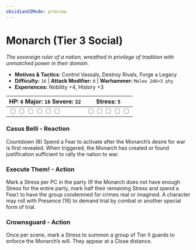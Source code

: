 ```yaml
---
obsidianUIMode: preview
---
```

# Monarch (Tier 3 Social)

*The sovereign ruler of a nation, wreathed in privilege of tradition with unmatched power in their domain.*

- **Motives & Tactics**: Control Vassals, Destroy Rivals, Forge a Legacy
- **Difficulty:** `16` | **Attack Modifier:** `0` | **Warhammer:** `Melee 2d6+3 phy`
- **Experiences:** Nobility +4, History +3

| HP: `6` Major: `16` Severe: `32` | Stress: `5` |
|--|--|
|  <input type="checkbox" unchecked id="de9a94bf"> <input type="checkbox" unchecked id="ca0792e1"> <input type="checkbox" unchecked id="c717c7b7"> <input type="checkbox" unchecked id="50509476"> <input type="checkbox" unchecked id="f5efdf00"> <input type="checkbox" unchecked id="e34f246e"> |  <input type="checkbox" unchecked id="02f9feda"> <input type="checkbox" unchecked id="bbcc762c"> <input type="checkbox" unchecked id="6a02881b"> <input type="checkbox" unchecked id="6e5de8ec"> <input type="checkbox" unchecked id="f5db52f7"> |

### Casus Belli - Reaction

Countdown (8) Spend a Fear to activate after the Monarch’s desire for war is first revealed. When triggered, the Monarch has created or found justification sufficient to rally the nation to war. 

### Execute Them! - Action

Mark a Stress per PC in the party (If the Monarch does not have enough Stress for the entire party, mark half their remaining Stress and spend a Fear) to have the group condemned for crimes real or imagined. A character may roll with Presence (16) to demand trial by combat or another special form of trial. 

### Crownsguard - Action

Once per scene, mark a Stress to summon a group of Tier II guards to enforce the Monarch’s will. They appear at a Close distance. 



